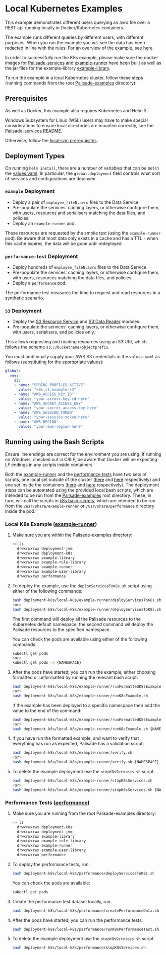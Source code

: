 <!--
 Copyright 2018-2021 Crown Copyright
 
 Licensed under the Apache License, Version 2.0 (the "License");
 you may not use this file except in compliance with the License.
 You may obtain a copy of the License at
 
     http://www.apache.org/licenses/LICENSE-2.0
 
 Unless required by applicable law or agreed to in writing, software
 distributed under the License is distributed on an "AS IS" BASIS,
 WITHOUT WARRANTIES OR CONDITIONS OF ANY KIND, either express or implied.
 See the License for the specific language governing permissions and
 limitations under the License.
-->

# Local Kubernetes Examples

This example demonstrates different users querying an avro file over a REST api running locally in Docker/Kubernetes containers.

The example runs different queries by different users, with different purposes.
When you run the example you will see the data has been redacted in line with the rules.
For an overview of the example, see [here](../../example-library/README.md).

In order to successfully run the K8s example, please make sure the docker images for [Palisade-services](https://github.com/gchq/Palisade-services) and [example-runner](../../example-runner) have been built as well as the jar files for the example-library [example-library](../../example-library).

To run the example in a local Kubernetes cluster, follow these steps (running commands from the root [Palisade-examples](../..) directory):

## Prerequisites
As well as Docker, this example also requires Kubernetes and Helm 3.

Windows Subsystem for Linux (WSL) users may have to make special considerations to ensure local directories are mounted correctly, see the [Palisade-services README](https://github.com/gchq/Palisade-services/tree/develop/README.md).

Otherwise, follow the [local-jvm prerequisites](../../deployment-jvm/local-jvm/README.md).


## Deployment Types
On running `helm install`, there are a number of variables that can be set in the [values.yaml](../values.yaml).
In particular, the `global.deployment` field controls what sort of services and configurations are deployed.

### `example` Deployment
* Deploy a pair of `employee_fileN.avro` files to the Data Service.
* Pre-populate the services' caching layers, or otherwise configure them, with users, resources and serialisers matching the data files, and policies.
* Deploy an `example-runner` pod.

These resources are requested by the smoke test (using the `example-runner` pod).
Be aware that most data only exists in a cache and has a TTL - when this cache expires, the data will be gone until redeployed.

### `performance-test` Deployment
* Deploy hundreds of `employee_fileN.avro` files to the Data Service.
* Pre-populate the services' caching layers, or otherwise configure them, with users, resources matching the data files, and policies.
* Deploy a `performance` pod.

The performance test measures the time to request and read resources in a synthetic scenario.

### `S3` Deployment
* Deploy the [S3 Resource Service](https://github.com/gchq/Palisade-readers/tree/develop/s3-resource) and [S3 Data Reader](https://github.com/gchq/Palisade-readers/tree/develop/s3-reader) modules.
* Pre-populate the services' caching layers, or otherwise configure them, with users, serialisers, and policies only.

This allows requesting and reading resources using an S3 URI, which follows the scheme `s3://bucketname/objectprefix`.

You must additionally supply your AWS S3 credentials in the `values.yaml` as follows (substituting for the appropriate values):
```yaml
global:
  env:
    s3:
    - name: "SPRING_PROFILES_ACTIVE"
      value: "k8s,s3,example-s3"
    - name: "AWS_ACCESS_KEY_ID"
      value: "your-access-key-id-here"
    - name: "AWS_SECRET_ACCESS_KEY"
      value: "your-secret-access-key-here"
    - name: "AWS_SESSION_TOKEN"
      value: "your-session-token-here"
    - name: "AWS_REGION"
      value: "your-aws-region-here"
```

## Running using the Bash Scripts

Ensure line endings are correct for the environment you are using. If running on Windows, checked out in CRLF, be aware that Docker will be expecting LF endings in any scripts inside containers.

Both the [example-runner](../../example-runner) and the [performance tests](../../performance) have two sets of scripts, one local set outside of the cluster ([here](./example-runner) and [here](./performance) respectively) and one set inside the containers ([here](../../example-runner/src/main/resources/k8s-bash-scripts) and [here](../../performance/src/main/resources/k8s-bash-scripts) respectively).
The deployment steps can be automated using the provided local bash scripts, which are intended to be run from the [Palisade-examples](../..) root directory.
These, in turn, will call the scripts in [k8s bash-scripts](../../example-runner/src/main/resources/k8s-bash-scripts), which are intended to be run from the `/usr/share/example-runner` or `/usr/share/performance` directory inside the pod:

### Local K8s Example ([example-runner](../../example-runner/README.md))
1. Make sure you are within the Palisade-examples directory:  
   ```bash
   >> ls
     drwxrwxrwx deployment-jvm
     drwxrwxrwx deployment-k8s
     drwxrwxrwx example-library
     drwxrwxrwx example-rule-library
     drwxrwxrwx example-runner
     drwxrwxrwx example-user-library
     drwxrwxrwx performance
   ```

1. To deploy the example, use the `deployServicesToK8s.sh` script using either of the following commands:
   ```bash
   bash deployment-k8s/local-k8s/example-runner/deployServicesToK8s.sh
   <or>
   bash deployment-k8s/local-k8s/example-runner/deployServicesToK8s.sh {NAMESPACE}
   ```
   The first command will deploy all the Palisade resources to the Kubernetes default namespace, the second command wil deploy the Palisade resources to the specified namespace.
   
   You can check the pods are available using either of the following commands:
   ```bash
   kubectl get pods
   <or>
   kubectl get pods -n {NAMESPACE}
   ```
   
1. After the pods have started, you can run the example, either choosing formatted or unformatted by running the relevant bash script:
   ```bash
   bash deployment-k8s/local-k8s/example-runner/runFormattedK8sExample.sh
   <or>
   bash deployment-k8s/local-k8s/example-runner/runK8sExample.sh
   ```
   If the example has been deployed to a specific namespace then add the value to the end of the command:
   ```bash
   bash deployment-k8s/local-k8s/example-runner/runFormattedK8sExample.sh {NAMESPACE}
   <or>
   bash deployment-k8s/local-k8s/example-runner/runK8sExample.sh {NAMESPACE}
   ```
   
1. If you have run the formatted example, and want to verify that everything has run as expected, Palisade has a validation script:
    ```bash
   bash deployment-k8s/local-k8s/example-runner/verify.sh
   <or>
   bash deployment-k8s/local-k8s/example-runner/verify.sh {NAMESPACE}
    ```

1. To delete the example deployment use the `stopK8sServices.sh` script:
   ```bash
   bash deployment-k8s/local-k8s/example-runner/stopK8sServices.sh
   <or>
   bash deployment-k8s/local-k8s/example-runner/stopK8sServices.sh {NAMESPACE}
   ```

### Performance Tests ([performance](../../performance/README.md))
1. Make sure you are running from the root Palisade-examples directory:  
   ```bash
   >> ls
     drwxrwxrwx deployment-k8s
     drwxrwxrwx deployment-jvm
     drwxrwxrwx example-library
     drwxrwxrwx example-rule-library
     drwxrwxrwx example-runner
     drwxrwxrwx example-user-library
     drwxrwxrwx performance
   ```

1. To deploy the performance tests, run:
   ```bash
   bash deployment-k8s/local-k8s/performance/deployServicesToK8s.sh
   ```
   You can check the pods are available:
   ```bash
   kubectl get pods
   ```

1. Create the performance test dataset locally, run:
   ```bash
   bash deployment-k8s/local-k8s/performance/createPerformanceData.sh
   ```   

1. After the pods have started, you can run the performance tests:
   ```bash
   bash deployment-k8s/local-k8s/performance/runK8sPerformanceTest.sh
   ```

1. To delete the example deployment use the `stopK8sServices.sh` script:
   ```bash
   bash deployment-k8s/local-k8s/performance/stopK8sServices.sh
   ```
